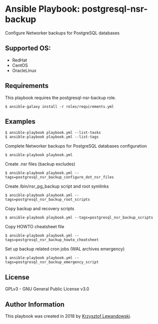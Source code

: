 Ansible Playbook: postgresql-nsr-backup
=======================================

Configure Networker backups for PostgreSQL databases

Supported OS:
-------------
* RedHat
* CentOS
* OracleLinux

Requirements
------------

This playbook requires the postgresql-nsr-backup role.

`$ ansible-galaxy install -r roles/requirements.yml`

Examples
--------

    $ ansible-playbook playbook.yml --list-tasks
    $ ansible-playbook playbook.yml --list-tags

Complete Networker backups for PostgreSQL databases configuration

    $ ansible-playbook playbook.yml

Create .nsr files (backup excludes)

    $ ansible-playbook playbook.yml --tags=postgresql_nsr_backup_configure_dot_nsr_files

Create /bin/nsr_pg_backup script and root symlinks

    $ ansible-playbook playbook.yml --tags=postgresql_nsr_backup_root_scripts

Copy backup and recovery scripts

    $ ansible-playbook playbook.yml --tags=postgresql_nsr_backup_scripts

Copy HOWTO cheatsheet file

    $ ansible-playbook playbook.yml --tags=postgresql_nsr_backup_howto_cheatsheet

Set up backup related cron jobs (WAL archives emergency)

    $ ansible-playbook playbook.yml --tags=postgresql_nsr_backup_emergency_script

	
License
-------

GPLv3 - GNU General Public License v3.0

Author Information
------------------

This playbook was created in 2018 by [Krzysztof Lewandowski](mailto:Krzysztof.Lewandowski@fastmail.fm).



